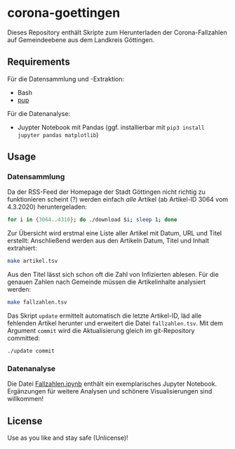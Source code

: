 # corona-goettingen

Dieses Repository enthält Skripte zum Herunterladen der Corona-Fallzahlen auf Gemeindeebene aus dem Landkreis Göttingen.

## Requirements

Für die Datensammlung und -Extraktion:

* Bash
* [pup](https://github.com/ericchiang/pup#pup)

Für die Datenanalyse:

* Juypter Notebook mit Pandas (ggf. installierbar mit `pip3 install jupyter pandas matplotlib`)

## Usage

### Datensammlung

Da der RSS-Feed der Homepage der Stadt Göttingen nicht richtig zu funktionieren scheint (?) werden einfach *alle* Artikel (ab Artikel-ID 3064 vom 4.3.2020) heruntergeladen:

~~~bash
for i in {3064..4310}; do ./download $i; sleep 1; done
~~~

Zur Übersicht wird erstmal eine Liste aller Artikel mit Datum, URL und Titel erstellt:
Anschließend werden aus den Artikeln Datum, Titel und Inhalt extrahiert:

~~~bash
make artikel.tsv
~~~

Aus den Titel lässt sich schon oft die Zahl von Infizierten ablesen. Für die genauen Zahlen nach Gemeinde müssen die Artikelinhalte analysiert werden:

~~~bash
make fallzahlen.tsv
~~~

Das Skript `update` ermittelt automatisch die letzte Artikel-ID, läd alle fehlenden Artikel herunter und erweitert die Datei `fallzahlen.tsv`. Mit dem Argument `commit` wird die Aktualisierung gleich im git-Repository committed:

~~~
./update commit
~~~

### Datenanalyse

Die Datei [Fallzahlen.ipynb](Fallzahlen.ipynb) enthält ein exemplarisches Jupyter Notebook. Ergänzungen für weitere Analysen und schönere Visualisierungen sind willkommen!

## License

Use as you like and stay safe (Unlicense)!
